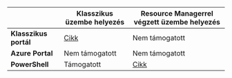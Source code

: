 |  | **Klasszikus üzembe helyezés**  |  **Resource Managerrel végzett üzembe helyezés**  |
|----------------------------------------|--------------|------------------------|
| **Klasszikus portál** | [Cikk](../articles/vpn-gateway/vpn-gateway-point-to-site-create.md) | Nem támogatott |
| **Azure Portal** |  Nem támogatott  |  Nem támogatott  |
| **PowerShell** | Támogatott | [Cikk](../articles/vpn-gateway/vpn-gateway-howto-point-to-site-rm-ps.md)|





<!--HONumber=sep16_HO1-->


